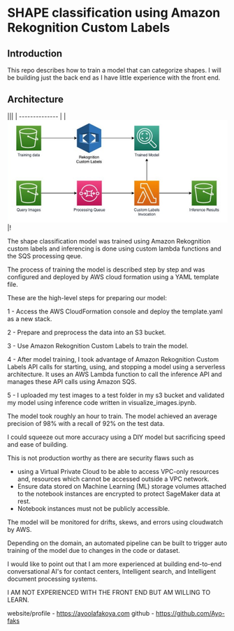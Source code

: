 # SHAPE classification using Amazon Rekognition Custom Labels

## Introduction
This repo describes how to train a model that can categorize shapes.
I will be building just the back end as I have little experience with the front end.


## Architecture
|||
| -------------- |
|![](media/space44.jpg)|!


The shape classification model was trained using Amazon Rekognition custom labels and inferencing is done using custom lambda functions and the SQS processing qeue.


The process of training the model is described step by step and was configured and deployed by AWS cloud formation using a YAML template file.

These are the high-level steps for preparing our model:

1 - Access the AWS CloudFormation console and deploy the template.yaml as a new stack.

2 -  Prepare and preprocess the data into an S3 bucket.

3 - Use Amazon Rekognition Custom Labels to train the model.

4 - After model training, I took advantage of Amazon Rekognition Custom Labels  API calls for starting, using, and stopping a model using a serverless architecture. It uses an AWS Lambda function to call the inference API and manages these API calls using Amazon SQS.

5 - I uploaded my test images to a test folder in my s3 bucket and validated my model using inference code written in visualize_images.ipynb.

The model took roughly an hour to train. The model achieved an average precision of 98% with a recall of 92% on the test data. 

I could squeeze out more accuracy using a DIY model but sacrificing speed and ease of building.

This is not production worthy as there are security flaws such as
- using a Virtual Private Cloud to be able to access VPC-only resources and, resources which cannot be accessed outside a VPC network.
- Ensure data stored on Machine Learning (ML) storage volumes attached to the notebook instances are encrypted to protect SageMaker data at rest.
- Notebook instances must not be publicly accessible.

The model will be monitored for drifts, skews, and errors using cloudwatch by AWS.

Depending on the domain, an automated pipeline can be built to trigger auto training of the model due to changes in the code or dataset.

I would like to point out that I am more experienced at building end-to-end conversational AI's for contact centers, Intelligent search, and Intelligent document processing systems.

I AM NOT EXPERIENCED WITH THE FRONT END BUT AM WILLING TO LEARN.

website/profile - https://ayoolafakoya.com
github - https://github.com/Ayo-faks







